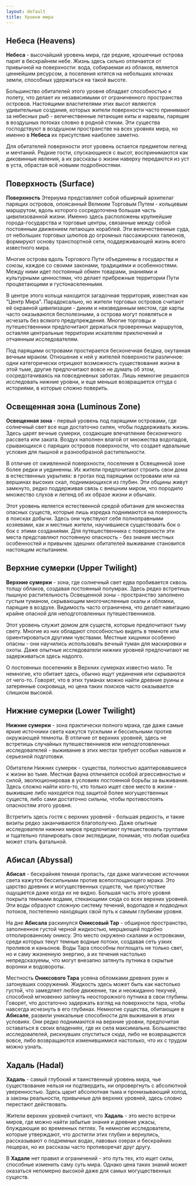 ```yaml
---
layout: default
title: Уровни мира
---
```


## Небеса (Heavens)
**Небеса** - высочайший уровень мира, где редкие, крошечные острова парят в бескрайнем небе. Жизнь здесь сильно отличается от привычной на поверхности: вода, собираемая из облаков, является ценнейшим ресурсом, а поселения ютятся на небольших клочках земли, способных удержаться на такой высоте.

Большинство обитателей этого уровня обладает способностью к полету, что делает их независимыми от ограниченного пространства островов. Настоящими властителями этих высот являются удивительные создания, которых жители поверхности часто принимают за небесных рыб - величественные летающие киты и нарвалы, парящие в воздушных потоках словно в родной стихии. Эти существа господствуют в воздушном пространстве на всех уровнях мира, но именно в **Небеса** их присутствие наиболее заметно.

Для обитателей поверхности этот уровень остается предметом легенд и мечтаний. Редкие гости, спускающиеся с высот, воспринимаются как диковинные явления, а их рассказы о жизни наверху передаются из уст в уста, обрастая всё новыми подробностями.

## Поверхность (Surface)
**Поверхность** Этериума представляет собой обширный архипелаг парящих островов, опоясанный Великим Торговым Путем - кольцевым маршрутом, вдоль которого сосредоточена большая часть цивилизованной жизни. Именно здесь расположены крупнейшие города-государства и торговые центры, связанные между собой постоянным движением летающих кораблей. Эти величественные суда, от небольших торговых шлюпов до огромных пассажирских галеонов, формируют основу транспортной сети, поддерживающей жизнь всего известного мира.

Многие острова вдоль Торгового Пути объединены в государства и союзы, каждое со своими законами, традициями и особенностями. Между ними идет постоянный обмен товарами, знаниями и культурными ценностями, что делает прибрежные территории Пути процветающими и густонаселенными.

В центре этого кольца находится загадочная территория, известная как "Центр Мира". Парадоксально, но жители торговых островов считают её окраиной цивилизации - диким и неизведанным местом, где карты часто оказываются бесполезными, а острова могут появляться и исчезать без всякого предупреждения. Многие торговцы и путешественники предпочитают держаться проверенных маршрутов, оставляя центральные территории искателям приключений и отчаянным исследователям.

Под парящими островами простирается бесконечная бездна, окутанная вечным мраком. Отношение к ней у жителей поверхности различное: одни категорически отрицают возможность существования жизни в этой тьме, другие предпочитают вовсе не думать об этом, сосредотачиваясь на повседневных заботах. Лишь немногие решаются исследовать нижние уровни, и еще меньше возвращается оттуда с историями, в которые сложно поверить.

## Освещенная зона (Luminous Zone)
**Освещенная зона** - первый уровень под парящими островами, где солнечный свет все еще достаточно силен, чтобы поддерживать жизнь. Здесь царят вечные сумерки, создающие впечатление бесконечного рассвета или заката. Воздух наполнен влагой от множества водопадов, срывающихся с парящих островов поверхности, что создает идеальные условия для пышной и разнообразной растительности.

В отличие от оживленной поверхности, поселения в Освещенной зоне более редки и уединенны. Их жители предпочитают строить свои дома в естественных укрытиях: в гротах под парящими островами или на вершинах высоких скал, поднимающихся из глубин. Эти общины живут замкнуто, редко поддерживая связь с внешним миром, что породило множество слухов и легенд об их образе жизни и обычаях.

Этот уровень является естественной средой обитания для множества опасных существ, которые лишь изредка поднимаются на поверхность в поисках добычи. Здесь они чувствуют себя полноправными хозяевами, как и местные жители, научившиеся существовать бок о бок с этими созданиями. Для путешественника с поверхности эти места представляют постоянную опасность - без знания местных особенностей и привычек здешних обитателей выживание становится настоящим испытанием.

## Верхние сумерки (Upper Twilight)
**Верхние сумерки** - зона, где солнечный свет едва пробивается сквозь толщу облаков, создавая постоянный полумрак. Здесь редко встретишь пышную растительность Освещенной зоны - пространство заполнено густым туманом, скрывающим многочисленные скалы и обломки, парящие в воздухе. Видимость часто ограничена, что делает навигацию крайне опасной для неподготовленных путешественников.

Этот уровень служит домом для существ, которые предпочитают тьму свету. Многие из них обладают способностью видеть в темноте или ориентироваться другими чувствами. Местные хищники особенно опасны - они научились использовать вечный туман для маскировки и охоты. Даже опытные исследователи нижних уровней предпочитают не задерживаться здесь надолго.

О постоянных поселениях в Верхних сумерках известно мало. Те немногие, кто обитает здесь, обычно ищут уединения или скрываются от чего-то. Говорят, что в этих туманах можно найти древние руины и затерянные сокровища, но цена таких поисков часто оказывается слишком высокой.

## Нижние сумерки (Lower Twilight)
**Нижние сумерки** - зона практически полного мрака, где даже самые яркие источники света кажутся тусклыми и бессильными против окружающей темноты. В отличие от верхних уровней, здесь не встретишь случайных путешественников или неподготовленных исследователей - выживание в этих местах требует особых навыков и серьезной подготовки.

Обитатели Нижних сумерек - существа, полностью адаптировавшиеся к жизни во тьме. Местная фауна отличается особой агрессивностью и силой, эволюционировав в условиях постоянной борьбы за выживание. Здесь сложно найти кого-то, кто только ищет свое место в жизни - выжившие либо находятся под защитой более могущественных существ, либо сами достаточно сильны, чтобы противостоять опасностям этого уровня.

Встретить здесь гостя с верхних уровней - большая редкость, и такие визиты редко заканчиваются благополучно. Даже опытные исследователи нижних миров предпочитают путешествовать группами и тщательно планировать свои экспедиции, понимая, что любая ошибка может стать фатальной.

## Абисал (Abyssal)
**Абисал** - бескрайняя темная пропасть, где даже магические источники света кажутся бессильными против всепоглощающего мрака. Это царство древних и могущественных существ, чье присутствие ощущается даже когда их не видно. Большая часть этого уровня покрыта темными водами, стекающими сюда со всех верхних уровней. Эти воды образуют сложную систему течений, водопадов и подводных потоков, постепенно находящих свой путь к самым глубинам уровня.

На дне **Абисала** раскинулся **Ониксовый Тар** - обширное пространство, заполненное густой черной жидкостью, мерцающей подобно отполированному ониксу. Это место окружено скалами и островками, среди которых текут темные водные потоки, создавая сеть узких проливов и каньонов. Воды Тара способны поглощать не только свет, но и саму жизненную энергию, а их течения настолько непредсказуемы, что могут внезапно затянуть путника в скрытые воронки и водовороты.

Местность **Ониксового Тара** усеяна обломками древних руин и затонувших сооружений. Жидкость здесь может быть как настолько густой, что замедляет любое движение, так и неожиданно текучей, способной мгновенно затянуть неосторожного путника в свои глубины. Говорят, что достаточно задержать взгляд на поверхности тара, чтобы навсегда исчезнуть в его глубинах.
Немногие существа, обитающие в **Абисале**, развили уникальные способности для выживания в этих условиях. Они редко поднимаются на верхние уровни, предпочитая оставаться в своих владениях, где их сила максимальна. Большинство исследователей, рискнувших спуститься сюда, либо не возвращаются вовсе, либо возвращаются изменившимися настолько, что их с трудом можно узнать.

## Хадаль (Hadal)
**Хадаль** - самый глубокий и таинственный уровень мира, чье существование нельзя ни подтвердить, ни опровергнуть с абсолютной уверенностью. Здесь царит абсолютная тьма и пронизывающий холод, а законы реальности, привычные для верхних уровней, здесь словно перестают действовать.

Жители верхних уровней считают, что **Хадаль** - это место встречи миров, где можно найти забытые знания и древние ужасы, блуждающие во временных петлях. Те немногие исследователи, которые утверждают, что достигли этих глубин и вернулись, рассказывают о подземных водах, лавовых озерах и бескрайних пещерах, но их рассказы часто противоречат друг другу.

В **Хадале** нет правил и ограничений - это путь тех, кто ищет силы, способные изменить саму суть мира. Однако цена таких знаний может оказаться непомерно высокой даже для самых могущественных существ.